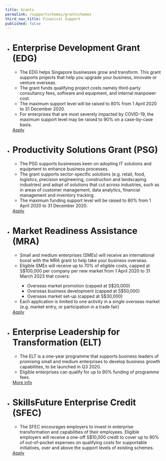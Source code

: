 ```yaml
---
title: Grants
permalink: /supportschemes/grantschemes
third_nav_title: Finanical Support
published: false
---
```


<div class="gobizfinapplyTable">
  <ul class="gobizfinapplyTable-firstTable">
    <li class="gobizfinapplyTable-firstTable_table">
      <h1 class="gobizfinapplyTable-firstTable_table__header">Enterprise Development Grant (EDG)</h1>
      <ul class="gobizfinapplyTable-firstTable_table__options">
        <li>The EDG helps Singapore businesses grow and transform. This grant supports projects that help you upgrade your business, innovate or venture overseas.</li>
        <li>The grant funds qualifying project costs namely third-party consultancy fees, software and equipment, and internal manpower cost.</li>
        <li>The maximum support level will be raised to 80% from 1 April 2020 to 31 December 2020.</li>
        <li>For enterprises that are most severely impacted by COVID-19, the maximum support level may be raised to 90% on a case-by-case basis.</li>
      </ul>
      <a href="https://go.gov.sg/edgrant"><div class="gobizfinapplyTable-firstTable_table__getstart">Apply</div></a>
    </li>
  </ul>
</div>

<div class="gobizfinapplyTable">
  <ul class="gobizfinapplyTable-firstTable">
    <li class="gobizfinapplyTable-firstTable_table">
      <h1 class="gobizfinapplyTable-firstTable_table__header">Productivity Solutions Grant (PSG)</h1>
      <ul class="gobizfinapplyTable-firstTable_table__options">
        <li>The PSG supports businesses keen on adopting IT solutions and equipment to enhance business processes.</li>
        <li>The grant supports sector-specific solutions (e.g. retail, food, logistics, precision engineering, construction and landscaping industries) and adopt of solutions that cut across industries, such as in areas of customer management, data analytics, financial management and inventory tracking.</li>
        <li>The maximum funding support level will be raised to 80% from 1 April 2020 to 31 December 2020.</li>
      </ul>
      <a href="https://go.gov.sg/psgrant"><div class="gobizfinapplyTable-firstTable_table__getstart">Apply</div></a>
    </li>
  </ul>
</div>

<div class="gobizfinapplyTable">
  <ul class="gobizfinapplyTable-firstTable">
    <li class="gobizfinapplyTable-firstTable_table">
      <h1 class="gobizfinapplyTable-firstTable_table__header">Market Readiness Assistance (MRA)</h1>
      <ul class="gobizfinapplyTable-firstTable_table__options">
        <li>Small and medium enterprises (SMEs) will receive an international boost with the MRA grant to help take your business overseas.</li>
        <li>Eligible SMEs will receive up to 70% of eligible costs, capped at S$100,000 per company per new market from 1 April 2020 to 31 March 2023 that covers:</li>
        <ul>
                <li>Overseas market promotion (capped at S$20,000)</li>
                <li>Overseas business development (capped at S$50,000)</li>
                <li>Overseas market set-up (capped at S$30,000)</li>
            </ul>
        <li>Each application is limited to one activity in a single overseas market (e.g. market entry, or participation in a trade fair)</li>
      </ul>
      <a href="https://go.gov.sg/mra"><div class="gobizfinapplyTable-firstTable_table__getstart">Apply</div></a>
    </li>
  </ul>
</div>

<div class="gobizfinapplyTable">
  <ul class="gobizfinapplyTable-firstTable">
    <li class="gobizfinapplyTable-firstTable_table">
      <h1 class="gobizfinapplyTable-firstTable_table__header">Enterprise Leadership for Transformation (ELT)</h1>
      <ul class="gobizfinapplyTable-firstTable_table__options">
        <li>The ELT is a one-year programme that supports business leaders of promising small and medium enterprises to develop business growth capabilities, to be launched in Q3 2020.</li>
        <li>Eligible enterprises can qualify for up to 90% funding of programme fees.</li>
      </ul>
      <a href="https://go.gov.sg/elt"><div class="gobizfinapplyTable-firstTable_table__getstart">More info</div></a>
    </li>
  </ul>
</div>

<div class="gobizfinapplyTable">
  <ul class="gobizfinapplyTable-firstTable">
    <li class="gobizfinapplyTable-firstTable_table">
      <h1 class="gobizfinapplyTable-firstTable_table__header">SkillsFuture Enterprise Credit (SFEC)</h1>
      <ul class="gobizfinapplyTable-firstTable_table__options">
        <li>The SFEC encourages employers to invest in enterprise transformation and capabilities of their employees. Eligible employers will receive a one-off S$10,000 credit to cover up to 90% of out-of-pocket expenses on qualifying costs for supportable initiatives, over and above the support levels of existing schemes.</li>
      </ul>
      <a href="https://go.gov.sg/sfec"><div class="gobizfinapplyTable-firstTable_table__getstart">Apply</div></a>
    </li>
  </ul>
</div>
